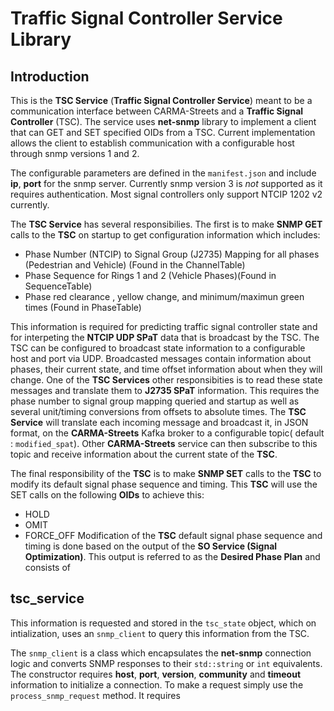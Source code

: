 # Traffic Signal Controller Service Library

## Introduction

This is the **TSC Service** (**Traffic Signal Controller Service**) meant to be a communication interface between CARMA-Streets and a **Traffic Signal Controller** (TSC). The service uses **net-snmp** library to implement a client that can GET and SET specified OIDs from a TSC. Current implementation allows the client to establish communication with a configurable host through snmp versions 1 and 2. 

The configurable parameters are defined in the `manifest.json` and include **ip**, **port** for the snmp server. Currently snmp version 3 is *not* supported as it requires authentication. Most signal controllers only support NTCIP 1202 v2 currently.

The **TSC Service** has several responsibilies. The first is to make **SNMP GET** calls to the **TSC** on startup to get configuration information which includes:
- Phase Number (NTCIP) to Signal Group (J2735) Mapping for all phases (Pedestrian and Vehicle) (Found in the ChannelTable)
- Phase Sequence for Rings 1 and 2 (Vehicle Phases)(Found in SequenceTable)
- Phase red clearance , yellow change, and minimum/maximun green times (Found in PhaseTable)

This information is required for predicting traffic signal controller state and for interpeting the **NTCIP UDP SPaT** data that is broadcast by the TSC. The TSC can be configured to broadcast state information to a configurable host and port via UDP. Broadcasted messages contain information about phases, their current state, and time offset information about when they will change. One of the **TSC Services** other responsibities is to read these state messages and translate them to **J2735 SPaT** information. This requires the phase number to signal group mapping queried and startup as well as several unit/timing conversions from offsets to absolute times. The **TSC Service** will translate each incoming message and broadcast it, in JSON format, on the **CARMA-Streets** Kafka broker to a configurable topic( default : `modified_spat`). Other **CARMA-Streets** service can then subscribe to this topic and receive information about the current state of the **TSC**.

The final responsibility of the **TSC** is to make **SNMP SET** calls to the **TSC** to modify its default signal phase sequence and timing. This **TSC** will use the SET calls on the following **OIDs** to achieve this:
- HOLD
- OMIT
- FORCE_OFF
Modification of the **TSC** default signal phase sequence and timing is done based on the output of the **SO Service (Signal Optimization)**. This output is referred to as the **Desired Phase Plan** and consists of 


## tsc_service

This information is requested and stored in the `tsc_state` object, which on intialization, uses an `snmp_client` to query this information from the TSC.

The `snmp_client` is a class which encapsulates the **net-snmp** connection logic and converts SNMP responses to their `std::string` or `int` equivalents. The constructor requires **host**, **port**, **version**, **community** and **timeout** information to initialize a connection. To make a request simply use the `process_snmp_request` method. It requires 





